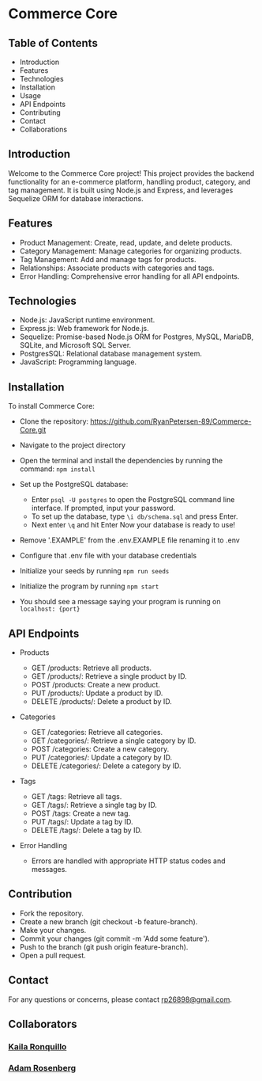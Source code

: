 # Commerce Core

## Table of Contents
- Introduction
- Features
- Technologies
- Installation
- Usage
- API Endpoints
- Contributing
- Contact
- Collaborations

## Introduction

Welcome to the Commerce Core project! This project provides the backend functionality for an e-commerce platform, handling product, category, and tag management. It is built using Node.js and Express, and leverages Sequelize ORM for database interactions.

## Features

- Product Management: Create, read, update, and delete products.
- Category Management: Manage categories for organizing products.
- Tag Management: Add and manage tags for products.
- Relationships: Associate products with categories and tags.
- Error Handling: Comprehensive error handling for all API endpoints.

## Technologies

- Node.js: JavaScript runtime environment.
- Express.js: Web framework for Node.js.
- Sequelize: Promise-based Node.js ORM for Postgres, MySQL, MariaDB, SQLite, and Microsoft SQL Server.
- PostgresSQL: Relational database management system.
- JavaScript: Programming language.

## Installation

To install Commerce Core:

- Clone the repository: https://github.com/RyanPetersen-89/Commerce-Core.git

- Navigate to the project directory

- Open the terminal and install the dependencies by running the command: `npm install`

- Set up the PostgreSQL database:

  - Enter `psql -U postgres` to open the PostgreSQL command line interface. If prompted, input your password.
  - To set up the database, type `\i db/schema.sql` and press Enter.
  - Next enter `\q` and hit Enter
  Now your database is ready to use!

- Remove '.EXAMPLE' from the .env.EXAMPLE file renaming it to .env

- Configure that .env file with your database credentials

- Initialize your seeds by running `npm run seeds`

- Initialize the program by running `npm start`

- You should see a message saying your program is running on `localhost: {port}`


## API Endpoints

- Products
  - GET /products: Retrieve all products.
  - GET /products/: Retrieve a single product by ID.
  - POST /products: Create a new product.
  - PUT /products/: Update a product by ID.
  - DELETE /products/: Delete a product by ID.

- Categories
  - GET /categories: Retrieve all categories.
  - GET /categories/: Retrieve a single category by ID.
  - POST /categories: Create a new category.
  - PUT /categories/: Update a category by ID.
  - DELETE /categories/: Delete a category by ID.

- Tags
  - GET /tags: Retrieve all tags.
  - GET /tags/: Retrieve a single tag by ID.
  - POST /tags: Create a new tag.
  - PUT /tags/: Update a tag by ID.
  - DELETE /tags/: Delete a tag by ID.

- Error Handling
  - Errors are handled with appropriate HTTP status codes and messages.

## Contribution
  - Fork the repository.
  - Create a new branch (git checkout -b feature-branch).
  - Make your changes.
  - Commit your changes (git commit -m 'Add some feature').
  - Push to the branch (git push origin feature-branch).
  - Open a pull request.

## Contact
For any questions or concerns, please contact rp26898@gmail.com.

## Collaborators

### [Kaila Ronquillo](https://github.com/girlnotfound)

### [Adam Rosenberg](https://github.com/AcoderRose)